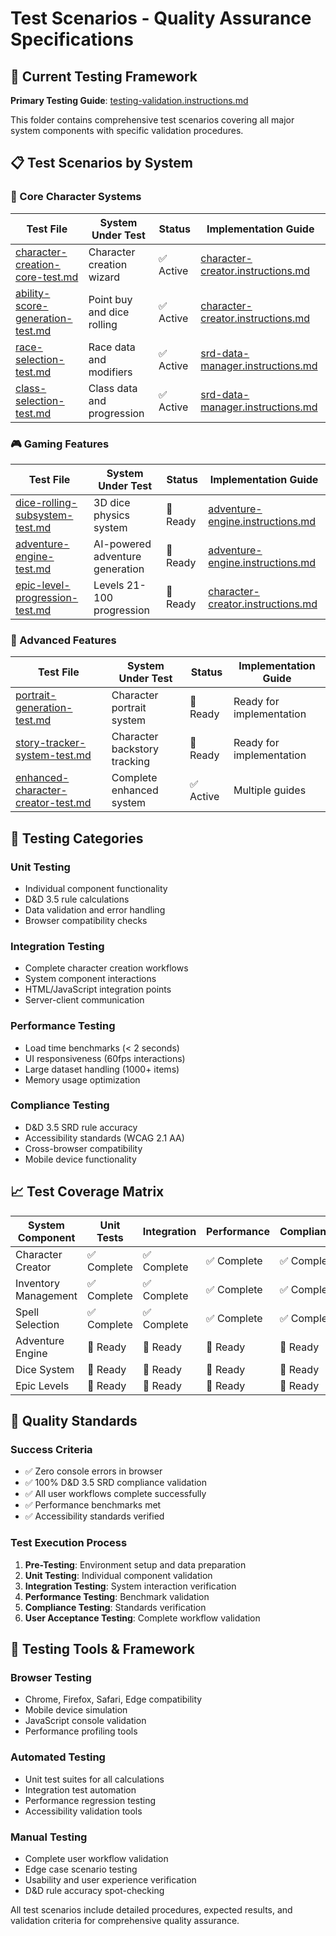 # Test Scenarios - Quality Assurance Specifications

## 🧪 Current Testing Framework

**Primary Testing Guide**: [testing-validation.instructions.md](../.github/instructions/implementation/testing-validation.instructions.md)

This folder contains comprehensive test scenarios covering all major system components with specific validation procedures.

## 📋 Test Scenarios by System

### 🎲 Core Character Systems
| Test File | System Under Test | Status | Implementation Guide |
|-----------|-------------------|--------|---------------------|
| [character-creation-core-test.md](./character-creation-core-test.md) | Character creation wizard | ✅ Active | [character-creator.instructions.md](../.github/instructions/implementation/character-creator.instructions.md) |
| [ability-score-generation-test.md](./ability-score-generation-test.md) | Point buy and dice rolling | ✅ Active | [character-creator.instructions.md](../.github/instructions/implementation/character-creator.instructions.md) |
| [race-selection-test.md](./race-selection-test.md) | Race data and modifiers | ✅ Active | [srd-data-manager.instructions.md](../.github/instructions/implementation/srd-data-manager.instructions.md) |
| [class-selection-test.md](./class-selection-test.md) | Class data and progression | ✅ Active | [srd-data-manager.instructions.md](../.github/instructions/implementation/srd-data-manager.instructions.md) |

### 🎮 Gaming Features
| Test File | System Under Test | Status | Implementation Guide |
|-----------|-------------------|--------|---------------------|
| [dice-rolling-subsystem-test.md](./dice-rolling-subsystem-test.md) | 3D dice physics system | 🚀 Ready | [adventure-engine.instructions.md](../.github/instructions/implementation/adventure-engine.instructions.md) |
| [adventure-engine-test.md](./adventure-engine-test.md) | AI-powered adventure generation | 🚀 Ready | [adventure-engine.instructions.md](../.github/instructions/implementation/adventure-engine.instructions.md) |
| [epic-level-progression-test.md](./epic-level-progression-test.md) | Levels 21-100 progression | 🚀 Ready | [character-creator.instructions.md](../.github/instructions/implementation/character-creator.instructions.md) |

### 🎨 Advanced Features
| Test File | System Under Test | Status | Implementation Guide |
|-----------|-------------------|--------|---------------------|
| [portrait-generation-test.md](./portrait-generation-test.md) | Character portrait system | 🚀 Ready | Ready for implementation |
| [story-tracker-system-test.md](./story-tracker-system-test.md) | Character backstory tracking | 🚀 Ready | Ready for implementation |
| [enhanced-character-creator-test.md](./enhanced-character-creator-test.md) | Complete enhanced system | ✅ Active | Multiple guides |

## 🔬 Testing Categories

### Unit Testing
- Individual component functionality
- D&D 3.5 rule calculations
- Data validation and error handling
- Browser compatibility checks

### Integration Testing  
- Complete character creation workflows
- System component interactions
- HTML/JavaScript integration points
- Server-client communication

### Performance Testing
- Load time benchmarks (< 2 seconds)
- UI responsiveness (60fps interactions)
- Large dataset handling (1000+ items)
- Memory usage optimization

### Compliance Testing
- D&D 3.5 SRD rule accuracy
- Accessibility standards (WCAG 2.1 AA)
- Cross-browser compatibility
- Mobile device functionality

## 📈 Test Coverage Matrix

| System Component | Unit Tests | Integration | Performance | Compliance |
|------------------|------------|-------------|-------------|------------|
| Character Creator | ✅ Complete | ✅ Complete | ✅ Complete | ✅ Complete |
| Inventory Management | ✅ Complete | ✅ Complete | ✅ Complete | ✅ Complete |
| Spell Selection | ✅ Complete | ✅ Complete | ✅ Complete | ✅ Complete |
| Adventure Engine | 🚀 Ready | 🚀 Ready | 🚀 Ready | 🚀 Ready |
| Dice System | 🚀 Ready | 🚀 Ready | 🚀 Ready | 🚀 Ready |
| Epic Levels | 🚀 Ready | 🚀 Ready | 🚀 Ready | 🚀 Ready |

## 🎯 Quality Standards

### Success Criteria
- ✅ Zero console errors in browser
- ✅ 100% D&D 3.5 SRD compliance validation
- ✅ All user workflows complete successfully  
- ✅ Performance benchmarks met
- ✅ Accessibility standards verified

### Test Execution Process
1. **Pre-Testing**: Environment setup and data preparation
2. **Unit Testing**: Individual component validation
3. **Integration Testing**: System interaction verification
4. **Performance Testing**: Benchmark validation
5. **Compliance Testing**: Standards verification
6. **User Acceptance Testing**: Complete workflow validation

## 🔧 Testing Tools & Framework

### Browser Testing
- Chrome, Firefox, Safari, Edge compatibility
- Mobile device simulation
- JavaScript console validation
- Performance profiling tools

### Automated Testing
- Unit test suites for all calculations
- Integration test automation
- Performance regression testing
- Accessibility validation tools

### Manual Testing
- Complete user workflow validation
- Edge case scenario testing
- Usability and user experience verification
- D&D rule accuracy spot-checking

All test scenarios include detailed procedures, expected results, and validation criteria for comprehensive quality assurance.